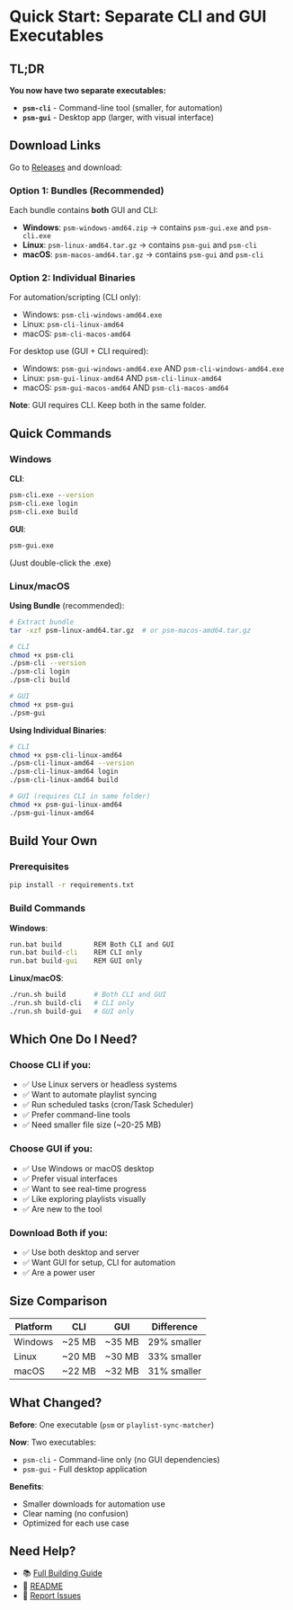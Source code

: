 # Quick Start: Separate CLI and GUI Executables

## TL;DR

**You now have two separate executables:**
- **`psm-cli`** - Command-line tool (smaller, for automation)
- **`psm-gui`** - Desktop app (larger, with visual interface)

## Download Links

Go to [Releases](https://github.com/vtietz/playlist-sync-matcher/releases) and download:

### Option 1: Bundles (Recommended)
Each bundle contains **both** GUI and CLI:
- **Windows**: `psm-windows-amd64.zip` → contains `psm-gui.exe` and `psm-cli.exe`
- **Linux**: `psm-linux-amd64.tar.gz` → contains `psm-gui` and `psm-cli`
- **macOS**: `psm-macos-amd64.tar.gz` → contains `psm-gui` and `psm-cli`

### Option 2: Individual Binaries
For automation/scripting (CLI only):
- Windows: `psm-cli-windows-amd64.exe`
- Linux: `psm-cli-linux-amd64`
- macOS: `psm-cli-macos-amd64`

For desktop use (GUI + CLI required):
- Windows: `psm-gui-windows-amd64.exe` AND `psm-cli-windows-amd64.exe`
- Linux: `psm-gui-linux-amd64` AND `psm-cli-linux-amd64`
- macOS: `psm-gui-macos-amd64` AND `psm-cli-macos-amd64`

**Note**: GUI requires CLI. Keep both in the same folder.

## Quick Commands

### Windows

**CLI**:
```cmd
psm-cli.exe --version
psm-cli.exe login
psm-cli.exe build
```

**GUI**:
```cmd
psm-gui.exe
```
(Just double-click the .exe)

### Linux/macOS

**Using Bundle** (recommended):
```bash
# Extract bundle
tar -xzf psm-linux-amd64.tar.gz  # or psm-macos-amd64.tar.gz

# CLI
chmod +x psm-cli
./psm-cli --version
./psm-cli login
./psm-cli build

# GUI
chmod +x psm-gui
./psm-gui
```

**Using Individual Binaries**:
```bash
# CLI
chmod +x psm-cli-linux-amd64
./psm-cli-linux-amd64 --version
./psm-cli-linux-amd64 login
./psm-cli-linux-amd64 build

# GUI (requires CLI in same folder)
chmod +x psm-gui-linux-amd64
./psm-gui-linux-amd64
```

## Build Your Own

### Prerequisites
```bash
pip install -r requirements.txt
```

### Build Commands

**Windows**:
```cmd
run.bat build        REM Both CLI and GUI
run.bat build-cli    REM CLI only
run.bat build-gui    REM GUI only
```

**Linux/macOS**:
```bash
./run.sh build       # Both CLI and GUI
./run.sh build-cli   # CLI only
./run.sh build-gui   # GUI only
```

## Which One Do I Need?

### Choose CLI if you:
- ✅ Use Linux servers or headless systems
- ✅ Want to automate playlist syncing
- ✅ Run scheduled tasks (cron/Task Scheduler)
- ✅ Prefer command-line tools
- ✅ Need smaller file size (~20-25 MB)

### Choose GUI if you:
- ✅ Use Windows or macOS desktop
- ✅ Prefer visual interfaces
- ✅ Want to see real-time progress
- ✅ Like exploring playlists visually
- ✅ Are new to the tool

### Download Both if you:
- ✅ Use both desktop and server
- ✅ Want GUI for setup, CLI for automation
- ✅ Are a power user

## Size Comparison

| Platform | CLI      | GUI      | Difference |
|----------|----------|----------|------------|
| Windows  | ~25 MB   | ~35 MB   | 29% smaller|
| Linux    | ~20 MB   | ~30 MB   | 33% smaller|
| macOS    | ~22 MB   | ~32 MB   | 31% smaller|

## What Changed?

**Before**: One executable (`psm` or `playlist-sync-matcher`)

**Now**: Two executables:
- `psm-cli` - Command-line only (no GUI dependencies)
- `psm-gui` - Full desktop application

**Benefits**:
- Smaller downloads for automation use
- Clear naming (no confusion)
- Optimized for each use case

## Need Help?

- 📚 [Full Building Guide](building-executables.md)
- 📖 [README](../README.md)
- 🐛 [Report Issues](https://github.com/vtietz/playlist-sync-matcher/issues)
